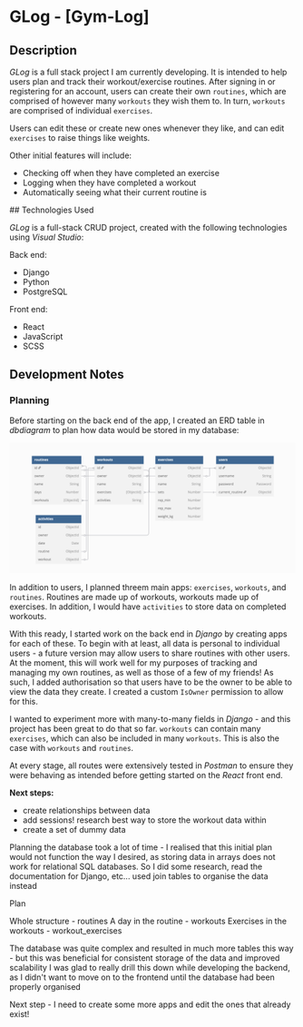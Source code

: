 # GLog - [Gym-Log]

## Description

*GLog* is a full stack project I am currently developing. It is intended to help users plan and track their workout/exercise routines. After signing in or registering for an account, users can create their own `routines`, which are comprised of however many `workouts` they wish them to. In turn, `workouts` are comprised of individual `exercises`.

Users can edit these or create new ones whenever they like, and can edit `exercises` to raise things like weights.

Other initial features will include:
* Checking off when they have completed an exercise
* Logging when they have completed a workout
* Automatically seeing what their current routine is

## Technologies Used

*GLog* is a full-stack CRUD project, created with the following technologies using *Visual Studio*:

Back end:
* Django
* Python
* PostgreSQL

Front end:
* React
* JavaScript
* SCSS

## Development Notes

### Planning

Before starting on the back end of the app, I created an ERD table in *dbdiagram* to plan how data would be stored in my database:

![ERD](./images/erd.png)

In addition to users, I planned threem main apps: `exercises`, `workouts`, and `routines`. Routines are made up of workouts, workouts made up of exercises. In addition, I would have `activities` to store data on completed workouts.

With this ready, I started work on the back end in *Django* by creating apps for each of these. To begin with at least, all data is personal to individual users - a future version may allow users to share routines with other users. At the moment, this will work well for my purposes of tracking and managing my own routines, as well as those of a few of my friends! As such, I added authorisation so that users have to be the owner to be able to view the data they create. I created a custom `IsOwner` permission to allow for this.

I wanted to experiment more with many-to-many fields in *Django* - and this project has been great to do that so far. `workouts` can contain many `exercises`, which can also be included in many `workouts`. This is also the case with `workouts` and `routines`.

At every stage, all routes were extensively tested in *Postman* to ensure they were behaving as intended before getting started on the *React* front end.

**Next steps:**
* create relationships between data
* add sessions! research best way to store the workout data within
* create a set of dummy data


Planning the database took a lot of time - I realised that this initial plan would not function the way I desired, as storing data in arrays does not work for relational SQL databases. So I did some research, read the documentation for Django, etc... used join tables to organise the data instead

Plan

Whole structure - routines
A day in the routine - workouts
Exercises in the workouts - workout_exercises

The database was quite complex and resulted in much more tables this way - but this was beneficial for consistent storage of the data and improved scalability
I was glad to really drill this down while developing the backend, as I didn't want to move on to the frontend until the database had been properly organised

Next step - I need to create some more apps and edit the ones that already exist!